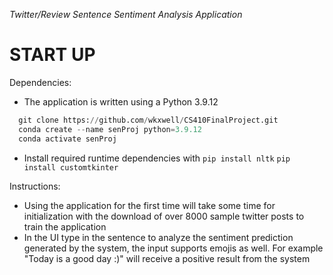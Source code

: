 *Twitter/Review Sentence Sentiment Analysis Application*

# START UP

Dependencies:

* The application is written using a Python 3.9.12

```python
  git clone https://github.com/wkxwell/CS410FinalProject.git
  conda create --name senProj python=3.9.12
  conda activate senProj
```

* Install required runtime dependencies with 
`pip install nltk`
`pip install customtkinter`

Instructions:

* Using the application for the first time will take some time for initialization with the download of over 8000 sample twitter posts to train the application
* In the UI type in the sentence to analyze the sentiment prediction generated by the system, the input supports emojis as well. For example "Today is a good day :)" will receive a positive result from the system

